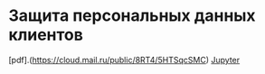 # Защита персональных данных клиентов
[pdf].(https://cloud.mail.ru/public/8RT4/5HTSqcSMC) [Jupyter](https://github.com/IldarGatinKzn/Educational/blob/main/Encryption/encryption.ipynb)


